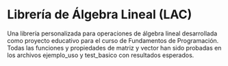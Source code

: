 # Librería de Álgebra Lineal (LAC)  
Una librería personalizada para operaciones de álgebra lineal desarrollada como proyecto educativo para el curso de Fundamentos de Programación.  
Todas las funciones y propiedades de matriz y vector han sido probadas en los archivos ejemplo_uso y test_basico con resultados esperados.
